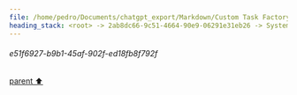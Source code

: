 ```yaml
---
file: /home/pedro/Documents/chatgpt_export/Markdown/Custom Task Factory Override.md
heading_stack: <root> -> 2ab8dc66-9c51-4664-90e9-06291e31eb26 -> System -> b8afa332-1ea4-489a-809b-ea613254549b -> System -> aaa2f793-43f9-4f7d-b610-c0383df035ef -> User -> e51f6927-b9b1-45af-902f-ed18fb8f792f
---
```

###### e51f6927-b9b1-45af-902f-ed18fb8f792f
[parent ⬆️](#aaa2f793-43f9-4f7d-b610-c0383df035ef)
